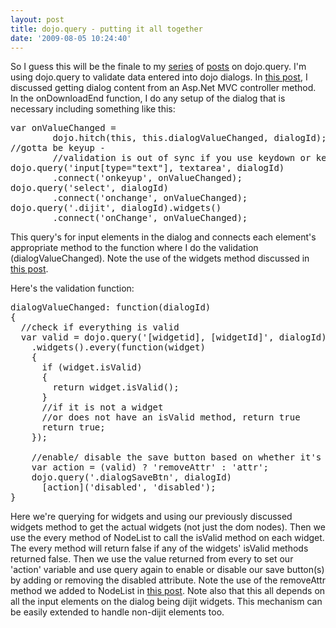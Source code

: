 ```yaml
---
layout: post
title: dojo.query - putting it all together
date: '2009-08-05 10:24:40'
---
```


So I guess this will be the finale to my <a href="http://www.mikejuniper.com/2009/02/extending-dojoquery/" target="_blank">series</a> of <a href="http://www.mikejuniper.com/2009/02/extending-dojo-query-part-2/" target="_blank">posts</a> on dojo.query. I'm using dojo.query to validate data entered into dojo dialogs. In <a href="http://www.mikejuniper.com/2009/02/aspnet-mvc-dojo-dialog/" target="_blank">this post</a>, I discussed getting dialog content from an Asp.Net MVC controller method. In the onDownloadEnd function, I do any setup of the dialog that is necessary including something like this:
<pre>var onValueChanged =
        dojo.hitch(this, this.dialogValueChanged, dialogId);
//gotta be keyup -
        //validation is out of sync if you use keydown or keypress
dojo.query('input[type="text"], textarea', dialogId)
        .connect('onkeyup', onValueChanged);
dojo.query('select', dialogId)
        .connect('onchange', onValueChanged);
dojo.query('.dijit', dialogId).widgets()
        .connect('onChange', onValueChanged);</pre>
This query's for input elements in the dialog and connects each element's appropriate method to the function where I do the validation (dialogValueChanged). Note the use of the widgets method discussed in <a href="http://www.mikejuniper.com/2009/02/extending-dojo-query-part-2/" target="_blank">this post</a>.

Here's the validation function:
<pre>dialogValueChanged: function(dialogId)
{
  //check if everything is valid
  var valid = dojo.query('[widgetid], [widgetId]', dialogId)
    .widgets().every(function(widget)
    {
      if (widget.isValid)
      {
        return widget.isValid();
      }
      //if it is not a widget
      //or does not have an isValid method, return true
      return true;
    });                                

    //enable/ disable the save button based on whether it's valid
    var action = (valid) ? 'removeAttr' : 'attr';
    dojo.query('.dialogSaveBtn', dialogId)
	  [action]('disabled', 'disabled');
}</pre>
Here we're querying for widgets and using our previously discussed widgets method to get the actual widgets (not just the dom nodes). Then we use the every method of NodeList to call the isValid method on each widget. The every method will return false if any of the widgets' isValid methods returned false. Then we use the value returned from every to set our 'action' variable and use query again to enable or disable our save button(s) by adding or removing the disabled attribute. Note the use of the removeAttr method we added to NodeList in <a href="http://www.mikejuniper.com/2009/02/extending-dojo-query-part-2/" target="_blank">this post</a>. Note also that this all depends on all the input elements on the dialog being dijit widgets. This mechanism can be easily extended to handle non-dijit elements too.